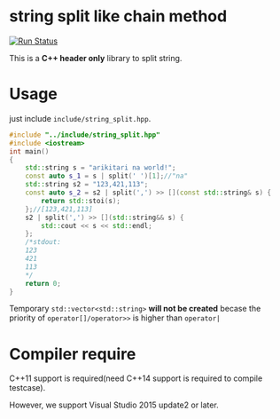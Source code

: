 # string split like chain method
[![Run Status](https://api.shippable.com/projects/577cc6213be4f4faa56be97c/badge?branch=master)](https://app.shippable.com/projects/577cc6213be4f4faa56be97c)

This is a **C++ header only** library to split string.

# Usage

just include ``include/string_split.hpp``.

```cpp
#include "../include/string_split.hpp"
#include <iostream>
int main()
{
    std::string s = "arikitari na world!";
    const auto s_1 = s | split(' ')[1];//"na"
    std::string s2 = "123,421,113";
    const auto s_2 = s2 | split(',') >> [](const std::string& s) {
        return std::stoi(s);
    };//[123,421,113]
    s2 | split(',') >> [](std::string&& s) {
        std::cout << s << std::endl;
    };
    /*stdout:
    123
    421
    113
    */
    return 0;
}
```

Temporary ``std::vector<std::string>`` **will not be created** becase the priority of ``operator[]/operator>>`` is higher than ``operator|``

# Compiler require
C++11 support is required(need C++14 support is required to compile testcase).

However, we support Visual Studio 2015 update2 or later.